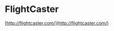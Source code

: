 <!--
id: 168401590
link: http://tumblr.atmos.org/post/168401590/flightcaster
slug: flightcaster
date: Fri Aug 21 2009 13:42:46 GMT-0700 (PDT)
publish: 2009-08-021
tags: 
title: FlightCaster
-->


FlightCaster
============

[http://flightcaster.com/](http://flightcaster.com/)

